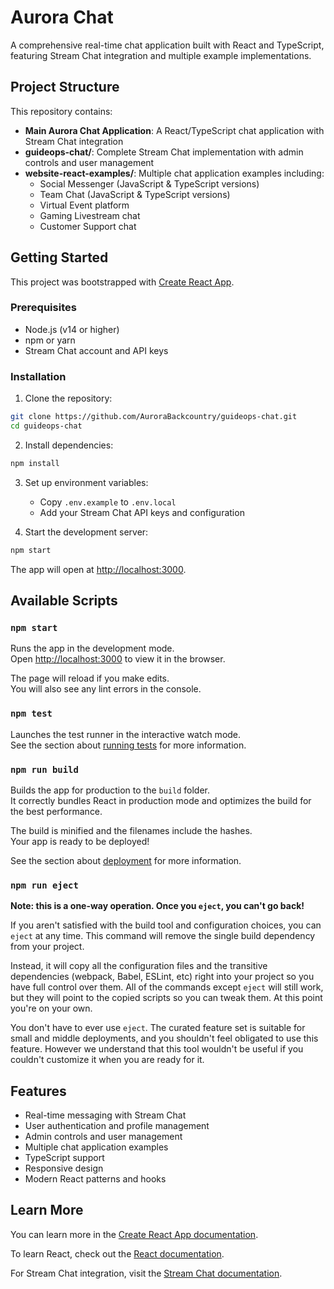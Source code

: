 # Aurora Chat

A comprehensive real-time chat application built with React and TypeScript, featuring Stream Chat integration and multiple example implementations.

## Project Structure

This repository contains:

- **Main Aurora Chat Application**: A React/TypeScript chat application with Stream Chat integration
- **guideops-chat/**: Complete Stream Chat implementation with admin controls and user management
- **website-react-examples/**: Multiple chat application examples including:
  - Social Messenger (JavaScript & TypeScript versions)
  - Team Chat (JavaScript & TypeScript versions)
  - Virtual Event platform
  - Gaming Livestream chat
  - Customer Support chat

## Getting Started

This project was bootstrapped with [Create React App](https://github.com/facebook/create-react-app).

### Prerequisites

- Node.js (v14 or higher)
- npm or yarn
- Stream Chat account and API keys

### Installation

1. Clone the repository:
```bash
git clone https://github.com/AuroraBackcountry/guideops-chat.git
cd guideops-chat
```

2. Install dependencies:
```bash
npm install
```

3. Set up environment variables:
   - Copy `.env.example` to `.env.local`
   - Add your Stream Chat API keys and configuration

4. Start the development server:
```bash
npm start
```

The app will open at [http://localhost:3000](http://localhost:3000).

## Available Scripts

### `npm start`

Runs the app in the development mode.\
Open [http://localhost:3000](http://localhost:3000) to view it in the browser.

The page will reload if you make edits.\
You will also see any lint errors in the console.

### `npm test`

Launches the test runner in the interactive watch mode.\
See the section about [running tests](https://facebook.github.io/create-react-app/docs/running-tests) for more information.

### `npm run build`

Builds the app for production to the `build` folder.\
It correctly bundles React in production mode and optimizes the build for the best performance.

The build is minified and the filenames include the hashes.\
Your app is ready to be deployed!

See the section about [deployment](https://facebook.github.io/create-react-app/docs/deployment) for more information.

### `npm run eject`

**Note: this is a one-way operation. Once you `eject`, you can't go back!**

If you aren't satisfied with the build tool and configuration choices, you can `eject` at any time. This command will remove the single build dependency from your project.

Instead, it will copy all the configuration files and the transitive dependencies (webpack, Babel, ESLint, etc) right into your project so you have full control over them. All of the commands except `eject` will still work, but they will point to the copied scripts so you can tweak them. At this point you're on your own.

You don't have to ever use `eject`. The curated feature set is suitable for small and middle deployments, and you shouldn't feel obligated to use this feature. However we understand that this tool wouldn't be useful if you couldn't customize it when you are ready for it.

## Features

- Real-time messaging with Stream Chat
- User authentication and profile management
- Admin controls and user management
- Multiple chat application examples
- TypeScript support
- Responsive design
- Modern React patterns and hooks

## Learn More

You can learn more in the [Create React App documentation](https://facebook.github.io/create-react-app/docs/getting-started).

To learn React, check out the [React documentation](https://reactjs.org/).

For Stream Chat integration, visit the [Stream Chat documentation](https://getstream.io/chat/docs/).
